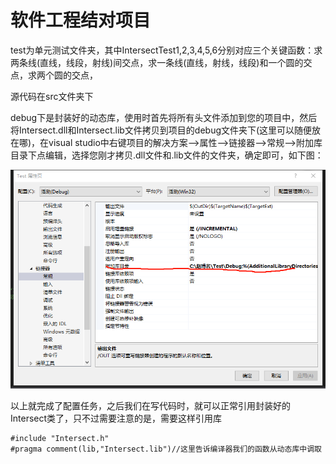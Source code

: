 # 软件工程结对项目

test为单元测试文件夹，其中IntersectTest1,2,3,4,5,6分别对应三个关键函数：求两条线(直线，线段，射线)间交点，求一条线(直线，射线，线段)和一个圆的交点，求两个圆的交点，

源代码在src文件夹下

debug下是封装好的动态库，使用时首先将所有头文件添加到您的项目中，然后将Intersect.dll和Intersect.lib文件拷贝到项目的debug文件夹下(这里可以随便放在哪)，在visual studio中右键项目的解决方案-->属性-->链接器-->常规-->附加库目录下点编辑，选择您刚才拷贝.dll文件和.lib文件的文件夹，确定即可，如下图：

![](https://github.com/BoMingZhao/Intersect_software/blob/master/picture/%E9%85%8D%E7%BD%AE.png)

以上就完成了配置任务，之后我们在写代码时，就可以正常引用封装好的Intersect类了，只不过需要注意的是，需要这样引用库
```
#include "Intersect.h"
#pragma comment(lib,"Intersect.lib")//这里告诉编译器我们的函数从动态库中调取
```
